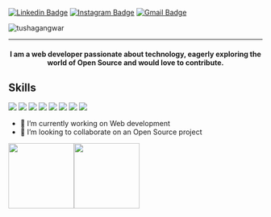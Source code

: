 [![Linkedin Badge](https://img.shields.io/badge/tusha-gangwar-30302f?style=flat&logo=linkedin)](https://www.linkedin.com/in/tusha-gangwar-a501b6238/)
[![Instagram Badge](https://img.shields.io/badge/@tusha_gangwar-30302f?style=flat&logo=instagram&logoColor=pink)](https://instagram.com/tusha_gangwar)
[![Gmail Badge](https://img.shields.io/badge/tushagangwar@gmail.com-30302f?style=flat&logo=Gmail&logoColor=white)](mailto:tushagangwar@gmail.com)
<p align="left"> <img src="https://komarev.com/ghpvc/?username=tushagangwar" alt="tushagangwar" /> </p>

---

#### <p align="center">I am a web developer passionate about technology, eagerly exploring the world of Open Source and would love to contribute.</p>

## Skills

<p> <img src="https://img.shields.io/badge/HTML-239120?style=for-the-badge&logo=html5&logoColor=white"/> <img src="https://img.shields.io/badge/CSS-239120?&style=for-the-badge&logo=css3&logoColor=white"/> <img src="https://img.shields.io/badge/JavaScript-F7DF1E?style=for-the-badge&logo=javascript&logoColor=black"/> <img src="https://img.shields.io/badge/React-20232A?style=for-the-badge&logo=react&logoColor=61DAFB"/> <img src="https://img.shields.io/badge/C-00599C?style=for-the-badge&logo=c&logoColor=white"/> <img src="https://img.shields.io/badge/C%2B%2B-00599C?style=for-the-badge&logo=c%2B%2B&logoColor=white"/> <img src="https://img.shields.io/badge/Bootstrap-563D7C?style=for-the-badge&logo=bootstrap&logoColor=white"/> <img src="https://img.shields.io/badge/Netlify-00C7B7?style=for-the-badge&logo=netlify&logoColor=white"/> 
</p>

- 🔭 I’m currently working on Web development
- 👯 I’m looking to collaborate on an Open Source project




<!--<details open>
<img height="180em" src="https://github-readme-stats.vercel.app/api?username=tushagangwar&show_icons=true&hide_border=true&&count_private=true&include_all_commits=true" />
<img height="180em" src="https://github-readme-stats.vercel.app/api/top-langs/?username=tushagangwar&exclude_repo=KNN-Image-Classification&show_icons=true&hide_border=true&layout=compact&langs_count=8"/>
 </details>-->
 
 <img align="" height='130px' src="https://github-readme-stats.vercel.app/api?username=tushagangwar&hide_title=true&show_icons=true&include_all_commits=true&line_height=21&bg_color=0,EC6C6C,FFD479,FFFC79,73FA79&theme=graywhite" /><img align="" height='130px' src="https://github-readme-stats.vercel.app/api/top-langs/?username=tushagangwar&hide_title=true&layout=compact&bg_color=0,73FA79,73FDFF,D783FF&theme=graywhite" />

